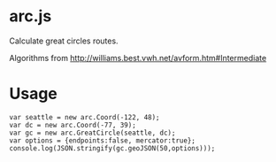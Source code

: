 # arc.js

Calculate great circles routes.

Algorithms from http://williams.best.vwh.net/avform.htm#Intermediate

# Usage

    var seattle = new arc.Coord(-122, 48);
    var dc = new arc.Coord(-77, 39);
    var gc = new arc.GreatCircle(seattle, dc);
    var options = {endpoints:false, mercator:true};
    console.log(JSON.stringify(gc.geoJSON(50,options)));
